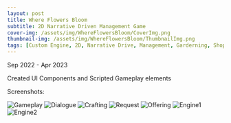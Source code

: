 ```yaml
---
layout: post
title: Where Flowers Bloom
subtitle: 2D Narrative Driven Management Game
cover-img: /assets/img/WhereFlowersBloom/CoverImg.png
thumbnail-img: /assets/img/WhereFlowersBloom/ThumbnailImg.png
tags: [Custom Engine, 2D, Narrative Drive, Management, Garderning, Shopkeeping]
---
```

Sep 2022  - Apr 2023

Created UI Components and Scripted Gameplay elements

Screenshots:

![Gameplay](https://rushice.github.io/assets/img/WhereFlowersBloom/Gameplay.png)
![Dialogue](https://rushice.github.io/assets/img/WhereFlowersBloom/Dialogue.png)
![Crafting](https://rushice.github.io/assets/img/WhereFlowersBloom/Crafting.png)
![Request](https://rushice.github.io/assets/img/WhereFlowersBloom/Request.png)
![Offering](https://rushice.github.io/assets/img/WhereFlowersBloom/Offering.png)
![Engine1](https://rushice.github.io/assets/img/WhereFlowersBloom/Engine.png)
![Engine2](https://rushice.github.io/assets/img/WhereFlowersBloom/Engine2.png)
